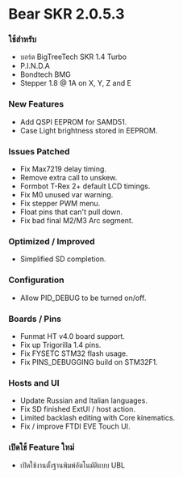 # Bear SKR 2.0.5.3

### ใช้สำหรับ 

* บอร์ต BigTreeTech SKR 1.4 Turbo
* P.I.N.D.A
* Bondtech BMG
* Stepper 1.8 @ 1A on X, Y, Z and E

### New Features

* Add QSPI EEPROM for SAMD51.
* Case Light brightness stored in EEPROM.

### Issues Patched

* Fix Max7219 delay timing.
* Remove extra call to unskew.
* Formbot T-Rex 2+ default LCD timings.
* Fix M0 unused var warning.
* Fix stepper PWM menu.
* Float pins that can't pull down.
* Fix bad final M2/M3 Arc segment.

### Optimized / Improved

* Simplified SD completion.

### Configuration

* Allow PID_DEBUG to be turned on/off.

### Boards / Pins

* Funmat HT v4.0 board support.
* Fix up Trigorilla 1.4 pins.
* Fix FYSETC STM32 flash usage.
* Fix PINS_DEBUGGING build on STM32F1.

### Hosts and UI

* Update Russian and Italian languages.
* Fix SD finished ExtUI / host action.
* Limited backlash editing with Core kinematics.
* Fix / improve FTDI EVE Touch UI.

### เปิดใช้ Feature ใหม่

* เปิดใช้งานตั้งฐานพิมพ์อัตโนมัติแบบ UBL
